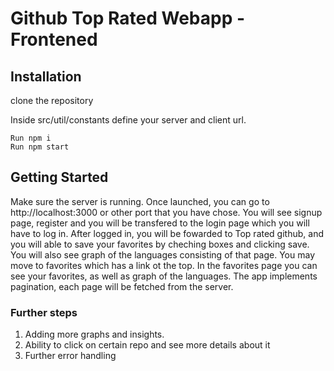 # Github Top Rated Webapp - Frontened

## Installation

clone the repository

Inside src/util/constants define your server and client url.

    Run npm i
    Run npm start

## Getting Started

Make sure the server is running.
Once launched, you can go to http://localhost:3000 or other port that you have chose.
You will see signup page, register and you will be transfered to the login page which you will have to log in.
After logged in, you will be fowarded to Top rated github, and you will able to save your favorites by cheching boxes and clicking save.
You will also see graph of the languages consisting of that page.
You may move to favorites which has a link ot the top.
In the favorites page you can see your favorites, as well as graph of the languages.
The app implements pagination, each page will be fetched from the server.

### Further steps

1. Adding more graphs and insights.
2. Ability to click on certain repo and see more details about it
3. Further error handling
